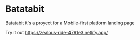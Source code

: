 # Batatabit

Batatabit it's a proyect for a Mobile-first platform landing page

Try it out https://zealous-ride-4791e3.netlify.app/ 
